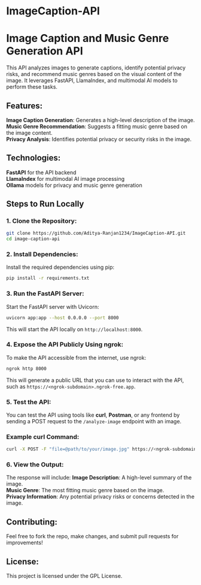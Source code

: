 # ImageCaption-API

# Image Caption and Music Genre Generation API

This API analyzes images to generate captions, identify potential privacy risks, and recommend music genres based on the visual content of the image. It leverages FastAPI, LlamaIndex, and multimodal AI models to perform these tasks.

## Features:
**Image Caption Generation**: Generates a high-level description of the image.  
**Music Genre Recommendation**: Suggests a fitting music genre based on the image content.  
**Privacy Analysis**: Identifies potential privacy or security risks in the image.  

## Technologies:
**FastAPI** for the API backend  
**LlamaIndex** for multimodal AI image processing  
**Ollama** models for privacy and music genre generation  

## Steps to Run Locally

### 1. Clone the Repository:
```bash
git clone https://github.com/Aditya-Ranjan1234/ImageCaption-API.git
cd image-caption-api
```

### 2. Install Dependencies:
Install the required dependencies using pip:
```bash
pip install -r requirements.txt
```

### 3. Run the FastAPI Server:
Start the FastAPI server with Uvicorn:
```bash
uvicorn app:app --host 0.0.0.0 --port 8000
```

This will start the API locally on `http://localhost:8000`.

### 4. Expose the API Publicly Using ngrok:
To make the API accessible from the internet, use ngrok:
```bash
ngrok http 8000
```

This will generate a public URL that you can use to interact with the API, such as `https://<ngrok-subdomain>.ngrok-free.app`.

### 5. Test the API:
You can test the API using tools like **curl**, **Postman**, or any frontend by sending a POST request to the `/analyze-image` endpoint with an image.

### Example curl Command:
```bash
curl -X POST -F "file=@path/to/your/image.jpg" https://<ngrok-subdomain>.ngrok-free.app/analyze-image
```

### 6. View the Output:
The response will include:
**Image Description**: A high-level summary of the image.  
**Music Genre**: The most fitting music genre based on the image.  
**Privacy Information**: Any potential privacy risks or concerns detected in the image.  

## Contributing:
Feel free to fork the repo, make changes, and submit pull requests for improvements!

## License:
This project is licensed under the GPL License.
